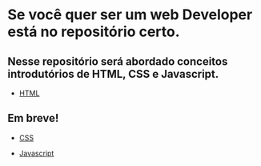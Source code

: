 # Se você quer ser um web Developer está no repositório certo.

## Nesse repositório será abordado conceitos introdutórios de HTML, CSS e Javascript.

* [HTML](https://github.com/AWLeiseR/introductionToWebDev/tree/master/html)

## Em breve!

* [CSS](https://github.com/AWLeiseR/introductionToWebDev/tree/master/css)

* [Javascript](https://github.com/AWLeiseR/introductionToWebDev/tree/master/js)